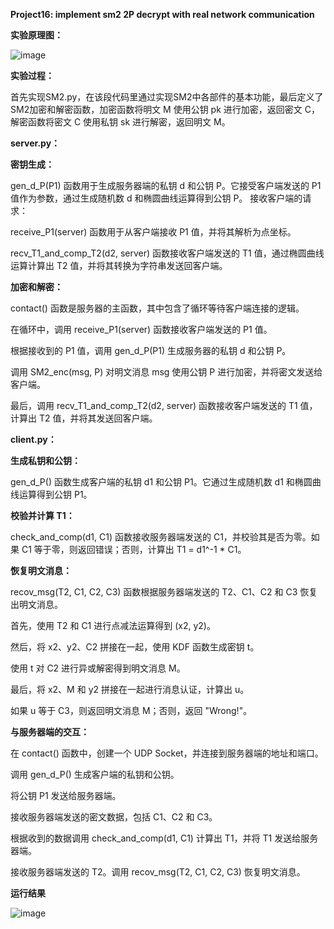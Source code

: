 **Project16: implement sm2 2P decrypt with real network communication**

**实验原理图：**

![image](https://github.com/suibianchun/cxcysj/assets/138552183/5aa227c9-0b58-4cc5-9287-cfca055efde5)

**实验过程：**

首先实现SM2.py，在该段代码里通过实现SM2中各部件的基本功能，最后定义了SM2加密和解密函数，加密函数将明文 M 使用公钥 pk 进行加密，返回密文 C，
解密函数将密文 C 使用私钥 sk 进行解密，返回明文 M。

**server.py：**

**密钥生成：**

gen_d_P(P1) 函数用于生成服务器端的私钥 d 和公钥 P。它接受客户端发送的 P1 值作为参数，通过生成随机数 d 和椭圆曲线运算得到公钥 P。
接收客户端的请求：

receive_P1(server) 函数用于从客户端接收 P1 值，并将其解析为点坐标。

recv_T1_and_comp_T2(d2, server) 函数接收客户端发送的 T1 值，通过椭圆曲线运算计算出 T2 值，并将其转换为字符串发送回客户端。

**加密和解密：**

contact() 函数是服务器的主函数，其中包含了循环等待客户端连接的逻辑。

在循环中，调用 receive_P1(server) 函数接收客户端发送的 P1 值。

根据接收到的 P1 值，调用 gen_d_P(P1) 生成服务器的私钥 d 和公钥 P。

调用 SM2_enc(msg, P) 对明文消息 msg 使用公钥 P 进行加密，并将密文发送给客户端。

最后，调用 recv_T1_and_comp_T2(d2, server) 函数接收客户端发送的 T1 值，计算出 T2 值，并将其发送回客户端。

**client.py：**

**生成私钥和公钥：**

gen_d_P() 函数生成客户端的私钥 d1 和公钥 P1。它通过生成随机数 d1 和椭圆曲线运算得到公钥 P1。

**校验并计算 T1：**

check_and_comp(d1, C1) 函数接收服务器端发送的 C1，并校验其是否为零。如果 C1 等于零，则返回错误；否则，计算出 T1 = d1^-1 * C1。

**恢复明文消息：**

recov_msg(T2, C1, C2, C3) 函数根据服务器端发送的 T2、C1、C2 和 C3 恢复出明文消息。

首先，使用 T2 和 C1 进行点减法运算得到 (x2, y2)。

然后，将 x2、y2、C2 拼接在一起，使用 KDF 函数生成密钥 t。

使用 t 对 C2 进行异或解密得到明文消息 M。

最后，将 x2、M 和 y2 拼接在一起进行消息认证，计算出 u。

如果 u 等于 C3，则返回明文消息 M；否则，返回 "Wrong!"。

**与服务器端的交互：**

在 contact() 函数中，创建一个 UDP Socket，并连接到服务器端的地址和端口。

调用 gen_d_P() 生成客户端的私钥和公钥。

将公钥 P1 发送给服务器端。

接收服务器端发送的密文数据，包括 C1、C2 和 C3。

根据收到的数据调用 check_and_comp(d1, C1) 计算出 T1，并将 T1 发送给服务器端。

接收服务器端发送的 T2。调用 recov_msg(T2, C1, C2, C3) 恢复明文消息。


**运行结果**

![image](https://github.com/suibianchun/cxcysj/assets/138552183/0f68e697-deff-4d0a-bf53-64d3e85d77bc)
